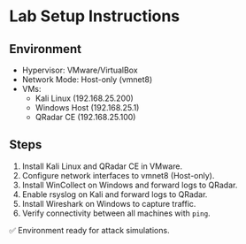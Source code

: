 # Lab Setup Instructions

## Environment
- Hypervisor: VMware/VirtualBox
- Network Mode: Host-only (vmnet8)
- VMs:
  - Kali Linux (192.168.25.200)
  - Windows Host (192.168.25.1)
  - QRadar CE (192.168.25.100)

## Steps
1. Install Kali Linux and QRadar CE in VMware.
2. Configure network interfaces to vmnet8 (Host-only).
3. Install WinCollect on Windows and forward logs to QRadar.
4. Enable rsyslog on Kali and forward logs to QRadar.
5. Install Wireshark on Windows to capture traffic.
6. Verify connectivity between all machines with `ping`.

✅ Environment ready for attack simulations.
